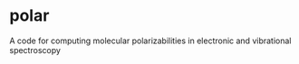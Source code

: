 # polar
 A code for computing molecular polarizabilities in electronic and vibrational spectroscopy
